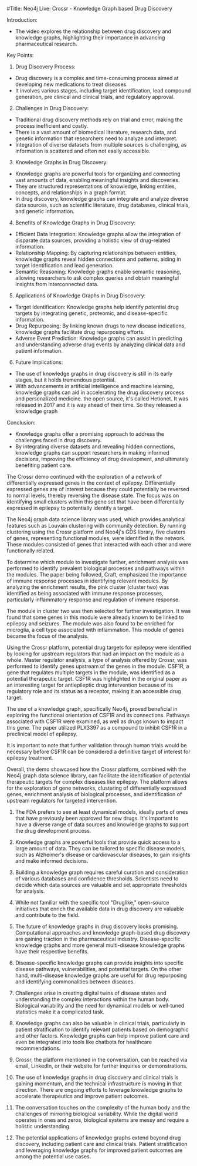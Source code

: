 #Title: Neo4j Live: Crossr - Knowledge Graph based Drug Discovery

Introduction:
- The video explores the relationship between drug discovery and knowledge graphs, highlighting their importance in advancing pharmaceutical research.

Key Points:

1. Drug Discovery Process:
- Drug discovery is a complex and time-consuming process aimed at developing new medications to treat diseases.
- It involves various stages, including target identification, lead compound generation, pre clinical and clinical trials, and regulatory approval.

2. Challenges in Drug Discovery:
- Traditional drug discovery methods rely on trial and error, making the process inefficient and costly.
- There is a vast amount of biomedical literature, research data, and genetic information that researchers need to analyze and interpret.
- Integration of diverse datasets from multiple sources is challenging, as information is scattered and often not easily accessible.

3. Knowledge Graphs in Drug Discovery:
- Knowledge graphs are powerful tools for organizing and connecting vast amounts of data, enabling meaningful insights and discoveries.
- They are structured representations of knowledge, linking entities, concepts, and relationships in a graph format.
- In drug discovery, knowledge graphs can integrate and analyze diverse data sources, such as scientific literature, drug databases, clinical trials, and genetic information.

4. Benefits of Knowledge Graphs in Drug Discovery:
- Efficient Data Integration: Knowledge graphs allow the integration of disparate data sources, providing a holistic view of drug-related information.
- Relationship Mapping: By capturing relationships between entities, knowledge graphs reveal hidden connections and patterns, aiding in target identification and lead generation.
- Semantic Reasoning: Knowledge graphs enable semantic reasoning, allowing researchers to ask complex queries and obtain meaningful insights from interconnected data.

5. Applications of Knowledge Graphs in Drug Discovery:
- Target Identification: Knowledge graphs help identify potential drug targets by integrating genetic, proteomic, and disease-specific information.
- Drug Repurposing: By linking known drugs to new disease indications, knowledge graphs facilitate drug repurposing efforts.
- Adverse Event Prediction: Knowledge graphs can assist in predicting and understanding adverse drug events by analyzing clinical data and patient information.

6. Future Implications:
- The use of knowledge graphs in drug discovery is still in its early stages, but it holds tremendous potential.
- With advancements in artificial intelligence and machine learning, knowledge graphs can aid in accelerating the drug discovery process and personalized medicine.
the open source, it's called Hetionet. It was released in 2017
and it is way ahead of their time. So they released a knowledge graph


Conclusion:
- Knowledge graphs offer a promising approach to address the challenges faced in drug discovery.
- By integrating diverse datasets and revealing hidden connections, knowledge graphs can support researchers in making informed decisions, improving the efficiency of drug development, and ultimately benefiting patient care.

The Crossr demo continued with the exploration of a network of differentially expressed genes in the context of epilepsy. Differentially expressed genes are of interest because they could potentially be reversed to normal levels, thereby reversing the disease state. The focus was on identifying small clusters within this gene set that have been differentially expressed in epilepsy to potentially identify a target.

The Neo4j graph data science library was used, which provides analytical features such as Louvain clustering with community detection. By running clustering using the Crossr platform and Neo4j's GDS library, five clusters of genes, representing functional modules, were identified in the network. These modules consisted of genes that interacted with each other and were functionally related.

To determine which module to investigate further, enrichment analysis was performed to identify prevalent biological processes and pathways within the modules. The paper being followed, Craft, emphasized the importance of immune response processes in identifying relevant modules. By analyzing the enrichment results, the pink cluster (cluster two) was identified as being associated with immune response processes, particularly inflammatory response and regulation of immune response.

The module in cluster two was then selected for further investigation. It was found that some genes in this module were already known to be linked to epilepsy and seizures. The module was also found to be enriched for microglia, a cell type associated with inflammation. This module of genes became the focus of the analysis.

Using the Crossr platform, potential drug targets for epilepsy were identified by looking for upstream regulators that had an impact on the module as a whole. Master regulator analysis, a type of analysis offered by Crossr, was performed to identify genes upstream of the genes in the module. CSF1R, a gene that regulates multiple targets in the module, was identified as a potential therapeutic target. CSF1R was highlighted in the original paper as an interesting target for antiepileptic drug intervention because of its regulatory role and its status as a receptor, making it an accessible drug target.

The use of a knowledge graph, specifically Neo4j, proved beneficial in exploring the functional orientation of CSF1R and its connections. Pathways associated with CSF1R were examined, as well as drugs known to impact this gene. The paper utilized PLX3397 as a compound to inhibit CSF1R in a preclinical model of epilepsy.

It is important to note that further validation through human trials would be necessary before CSF1R can be considered a definitive target of interest for epilepsy treatment.

Overall, the demo showcased how the Crossr platform, combined with the Neo4j graph data science library, can facilitate the identification of potential therapeutic targets for complex diseases like epilepsy. The platform allows for the exploration of gene networks, clustering of differentially expressed genes, enrichment analysis of biological processes, and identification of upstream regulators for targeted intervention.

1. The FDA prefers to see at least dynamical models, ideally parts of ones that have previously been approved for new drugs. It's important to have a diverse range of data sources and knowledge graphs to support the drug development process.

2. Knowledge graphs are powerful tools that provide quick access to a large amount of data. They can be tailored to specific disease models, such as Alzheimer's disease or cardiovascular diseases, to gain insights and make informed decisions.

3. Building a knowledge graph requires careful curation and consideration of various databases and confidence thresholds. Scientists need to decide which data sources are valuable and set appropriate thresholds for analysis.

4. While not familiar with the specific tool "Druglike," open-source initiatives that enrich the available data in drug discovery are valuable and contribute to the field.

5. The future of knowledge graphs in drug discovery looks promising. Computational approaches and knowledge graph-based drug discovery are gaining traction in the pharmaceutical industry. Disease-specific knowledge graphs and more general multi-disease knowledge graphs have their respective benefits.

6. Disease-specific knowledge graphs can provide insights into specific disease pathways, vulnerabilities, and potential targets. On the other hand, multi-disease knowledge graphs are useful for drug repurposing and identifying commonalities between diseases.

7. Challenges arise in creating digital twins of disease states and understanding the complex interactions within the human body. Biological variability and the need for dynamical models or well-tuned statistics make it a complicated task.

8. Knowledge graphs can also be valuable in clinical trials, particularly in patient stratification to identify relevant patients based on demographic and other factors. Knowledge graphs can help improve patient care and even be integrated into tools like chatbots for healthcare recommendations.

9. Crossr, the platform mentioned in the conversation, can be reached via email, LinkedIn, or their website for further inquiries or demonstrations.

10. The use of knowledge graphs in drug discovery and clinical trials is gaining momentum, and the technical infrastructure is moving in that direction. There are ongoing efforts to leverage knowledge graphs to accelerate therapeutics and improve patient outcomes.

11. The conversation touches on the complexity of the human body and the challenges of mirroring biological variability. While the digital world operates in ones and zeros, biological systems are messy and require a holistic understanding.

12. The potential applications of knowledge graphs extend beyond drug discovery, including patient care and clinical trials. Patient stratification and leveraging knowledge graphs for improved patient outcomes are among the potential use cases.